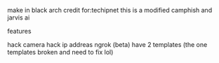make in black arch
credit for:techipnet
this is a modified camphish and jarvis ai 

features

hack camera
hack ip addreas
ngrok (beta)
have 2 templates (the one templates broken and need to fix lol)
